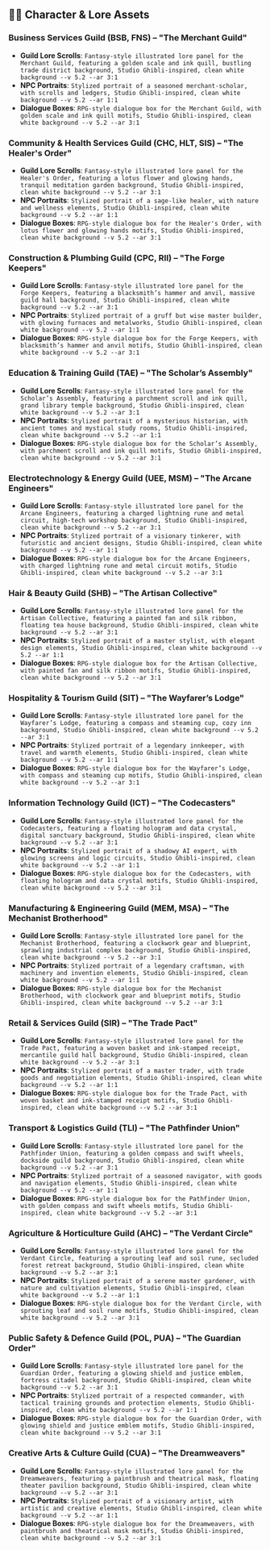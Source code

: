 
## 🧙‍♂️ **Character & Lore Assets**

### **Business Services Guild (BSB, FNS) – "The Merchant Guild"**
- **Guild Lore Scrolls**: `Fantasy-style illustrated lore panel for the Merchant Guild, featuring a golden scale and ink quill, bustling trade district background, Studio Ghibli-inspired, clean white background --v 5.2 --ar 3:1`
- **NPC Portraits**: `Stylized portrait of a seasoned merchant-scholar, with scrolls and ledgers, Studio Ghibli-inspired, clean white background --v 5.2 --ar 1:1`
- **Dialogue Boxes**: `RPG-style dialogue box for the Merchant Guild, with golden scale and ink quill motifs, Studio Ghibli-inspired, clean white background --v 5.2 --ar 3:1`

### **Community & Health Services Guild (CHC, HLT, SIS) – "The Healer's Order"**
- **Guild Lore Scrolls**: `Fantasy-style illustrated lore panel for the Healer's Order, featuring a lotus flower and glowing hands, tranquil meditation garden background, Studio Ghibli-inspired, clean white background --v 5.2 --ar 3:1`
- **NPC Portraits**: `Stylized portrait of a sage-like healer, with nature and wellness elements, Studio Ghibli-inspired, clean white background --v 5.2 --ar 1:1`
- **Dialogue Boxes**: `RPG-style dialogue box for the Healer's Order, with lotus flower and glowing hands motifs, Studio Ghibli-inspired, clean white background --v 5.2 --ar 3:1`

### **Construction & Plumbing Guild (CPC, RII) – "The Forge Keepers"**
- **Guild Lore Scrolls**: `Fantasy-style illustrated lore panel for the Forge Keepers, featuring a blacksmith’s hammer and anvil, massive guild hall background, Studio Ghibli-inspired, clean white background --v 5.2 --ar 3:1`
- **NPC Portraits**: `Stylized portrait of a gruff but wise master builder, with glowing furnaces and metalworks, Studio Ghibli-inspired, clean white background --v 5.2 --ar 1:1`
- **Dialogue Boxes**: `RPG-style dialogue box for the Forge Keepers, with blacksmith’s hammer and anvil motifs, Studio Ghibli-inspired, clean white background --v 5.2 --ar 3:1`

### **Education & Training Guild (TAE) – "The Scholar’s Assembly"**
- **Guild Lore Scrolls**: `Fantasy-style illustrated lore panel for the Scholar’s Assembly, featuring a parchment scroll and ink quill, grand library temple background, Studio Ghibli-inspired, clean white background --v 5.2 --ar 3:1`
- **NPC Portraits**: `Stylized portrait of a mysterious historian, with ancient tomes and mystical study rooms, Studio Ghibli-inspired, clean white background --v 5.2 --ar 1:1`
- **Dialogue Boxes**: `RPG-style dialogue box for the Scholar’s Assembly, with parchment scroll and ink quill motifs, Studio Ghibli-inspired, clean white background --v 5.2 --ar 3:1`

### **Electrotechnology & Energy Guild (UEE, MSM) – "The Arcane Engineers"**
- **Guild Lore Scrolls**: `Fantasy-style illustrated lore panel for the Arcane Engineers, featuring a charged lightning rune and metal circuit, high-tech workshop background, Studio Ghibli-inspired, clean white background --v 5.2 --ar 3:1`
- **NPC Portraits**: `Stylized portrait of a visionary tinkerer, with futuristic and ancient designs, Studio Ghibli-inspired, clean white background --v 5.2 --ar 1:1`
- **Dialogue Boxes**: `RPG-style dialogue box for the Arcane Engineers, with charged lightning rune and metal circuit motifs, Studio Ghibli-inspired, clean white background --v 5.2 --ar 3:1`

### **Hair & Beauty Guild (SHB) – "The Artisan Collective"**
- **Guild Lore Scrolls**: `Fantasy-style illustrated lore panel for the Artisan Collective, featuring a painted fan and silk ribbon, floating tea house background, Studio Ghibli-inspired, clean white background --v 5.2 --ar 3:1`
- **NPC Portraits**: `Stylized portrait of a master stylist, with elegant design elements, Studio Ghibli-inspired, clean white background --v 5.2 --ar 1:1`
- **Dialogue Boxes**: `RPG-style dialogue box for the Artisan Collective, with painted fan and silk ribbon motifs, Studio Ghibli-inspired, clean white background --v 5.2 --ar 3:1`

### **Hospitality & Tourism Guild (SIT) – "The Wayfarer’s Lodge"**
- **Guild Lore Scrolls**: `Fantasy-style illustrated lore panel for the Wayfarer’s Lodge, featuring a compass and steaming cup, cozy inn background, Studio Ghibli-inspired, clean white background --v 5.2 --ar 3:1`
- **NPC Portraits**: `Stylized portrait of a legendary innkeeper, with travel and warmth elements, Studio Ghibli-inspired, clean white background --v 5.2 --ar 1:1`
- **Dialogue Boxes**: `RPG-style dialogue box for the Wayfarer’s Lodge, with compass and steaming cup motifs, Studio Ghibli-inspired, clean white background --v 5.2 --ar 3:1`

### **Information Technology Guild (ICT) – "The Codecasters"**
- **Guild Lore Scrolls**: `Fantasy-style illustrated lore panel for the Codecasters, featuring a floating hologram and data crystal, digital sanctuary background, Studio Ghibli-inspired, clean white background --v 5.2 --ar 3:1`
- **NPC Portraits**: `Stylized portrait of a shadowy AI expert, with glowing screens and logic circuits, Studio Ghibli-inspired, clean white background --v 5.2 --ar 1:1`
- **Dialogue Boxes**: `RPG-style dialogue box for the Codecasters, with floating hologram and data crystal motifs, Studio Ghibli-inspired, clean white background --v 5.2 --ar 3:1`

### **Manufacturing & Engineering Guild (MEM, MSA) – "The Mechanist Brotherhood"**
- **Guild Lore Scrolls**: `Fantasy-style illustrated lore panel for the Mechanist Brotherhood, featuring a clockwork gear and blueprint, sprawling industrial complex background, Studio Ghibli-inspired, clean white background --v 5.2 --ar 3:1`
- **NPC Portraits**: `Stylized portrait of a legendary craftsman, with machinery and invention elements, Studio Ghibli-inspired, clean white background --v 5.2 --ar 1:1`
- **Dialogue Boxes**: `RPG-style dialogue box for the Mechanist Brotherhood, with clockwork gear and blueprint motifs, Studio Ghibli-inspired, clean white background --v 5.2 --ar 3:1`

### **Retail & Services Guild (SIR) – "The Trade Pact"**
- **Guild Lore Scrolls**: `Fantasy-style illustrated lore panel for the Trade Pact, featuring a woven basket and ink-stamped receipt, mercantile guild hall background, Studio Ghibli-inspired, clean white background --v 5.2 --ar 3:1`
- **NPC Portraits**: `Stylized portrait of a master trader, with trade goods and negotiation elements, Studio Ghibli-inspired, clean white background --v 5.2 --ar 1:1`
- **Dialogue Boxes**: `RPG-style dialogue box for the Trade Pact, with woven basket and ink-stamped receipt motifs, Studio Ghibli-inspired, clean white background --v 5.2 --ar 3:1`

### **Transport & Logistics Guild (TLI) – "The Pathfinder Union"**
- **Guild Lore Scrolls**: `Fantasy-style illustrated lore panel for the Pathfinder Union, featuring a golden compass and swift wheels, dockside guild background, Studio Ghibli-inspired, clean white background --v 5.2 --ar 3:1`
- **NPC Portraits**: `Stylized portrait of a seasoned navigator, with goods and navigation elements, Studio Ghibli-inspired, clean white background --v 5.2 --ar 1:1`
- **Dialogue Boxes**: `RPG-style dialogue box for the Pathfinder Union, with golden compass and swift wheels motifs, Studio Ghibli-inspired, clean white background --v 5.2 --ar 3:1`

### **Agriculture & Horticulture Guild (AHC) – "The Verdant Circle"**
- **Guild Lore Scrolls**: `Fantasy-style illustrated lore panel for the Verdant Circle, featuring a sprouting leaf and soil rune, secluded forest retreat background, Studio Ghibli-inspired, clean white background --v 5.2 --ar 3:1`
- **NPC Portraits**: `Stylized portrait of a serene master gardener, with nature and cultivation elements, Studio Ghibli-inspired, clean white background --v 5.2 --ar 1:1`
- **Dialogue Boxes**: `RPG-style dialogue box for the Verdant Circle, with sprouting leaf and soil rune motifs, Studio Ghibli-inspired, clean white background --v 5.2 --ar 3:1`

### **Public Safety & Defence Guild (POL, PUA) – "The Guardian Order"**
- **Guild Lore Scrolls**: `Fantasy-style illustrated lore panel for the Guardian Order, featuring a glowing shield and justice emblem, fortress citadel background, Studio Ghibli-inspired, clean white background --v 5.2 --ar 3:1`
- **NPC Portraits**: `Stylized portrait of a respected commander, with tactical training grounds and protection elements, Studio Ghibli-inspired, clean white background --v 5.2 --ar 1:1`
- **Dialogue Boxes**: `RPG-style dialogue box for the Guardian Order, with glowing shield and justice emblem motifs, Studio Ghibli-inspired, clean white background --v 5.2 --ar 3:1`

### **Creative Arts & Culture Guild (CUA) – "The Dreamweavers"**
- **Guild Lore Scrolls**: `Fantasy-style illustrated lore panel for the Dreamweavers, featuring a paintbrush and theatrical mask, floating theater pavilion background, Studio Ghibli-inspired, clean white background --v 5.2 --ar 3:1`
- **NPC Portraits**: `Stylized portrait of a visionary artist, with artistic and creative elements, Studio Ghibli-inspired, clean white background --v 5.2 --ar 1:1`
- **Dialogue Boxes**: `RPG-style dialogue box for the Dreamweavers, with paintbrush and theatrical mask motifs, Studio Ghibli-inspired, clean white background --v 5.2 --ar 3:1`
